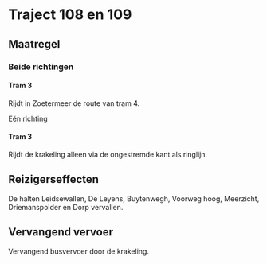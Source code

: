 # Traject 108 en 109
## Maatregel
### Beide richtingen

#### Tram 3
Rijdt in Zoetermeer de route van tram 4.

Eén richting

#### Tram 3
Rijdt de krakeling alleen via de ongestremde kant als ringlijn.

## Reizigerseffecten
De halten Leidsewallen, De Leyens, Buytenwegh, Voorweg hoog,  Meerzicht, Driemanspolder en Dorp vervallen.

## Vervangend vervoer
Vervangend busvervoer door de krakeling.


